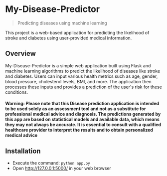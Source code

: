 # My-Disease-Predictor
> Predicting diseases using machine learning

This project is a web-based application for predicting the likelihood of stroke and diabetes using user-provided medical information.


## Overview
My-Disease-Predictor is a simple web application built using Flask and machine learning algorithms to predict the likelihood of diseases like stroke and diabetes. Users can input various health metrics such as age, gender, blood pressure, cholesterol levels, BMI, and more. The application then processes these inputs and provides a prediction of the user's risk for these conditions.







#### Warning: Please note that this Disease prediction application is intended to be used solely as an assessment tool and not as a substitute for professional medical advice and diagnosis. The predictions generated by this app are based on statistical models and available data, which means they may not always be accurate. It is essential to consult with a qualified healthcare provider to interpret the results and to obtain personalized medical advice









## Installation
* Execute the command: `python app.py`
* Open http://127.0.0.1:5000/ in your  web browser

